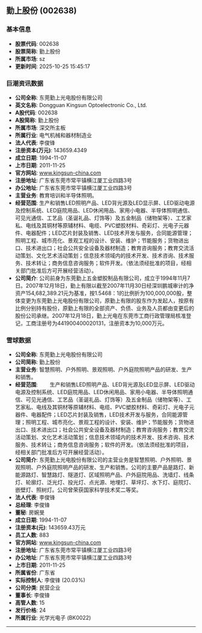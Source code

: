 ## 勤上股份 (002638)

### 基本信息

- **股票代码**: 002638
- **股票简称**: 勤上股份
- **所属市场**: sz
- **更新时间**: 2025-10-25 15:45:17

### 巨潮资讯数据

- **公司全称**: 东莞勤上光电股份有限公司
- **英文名称**: Dongguan Kingsun Optoelectronic Co., Ltd.
- **A股代码**: 002638
- **A股简称**: 勤上股份
- **所属市场**: 深交所主板
- **所属行业**: 电气机械和器材制造业
- **法人代表**: 李俊锋
- **注册资本(万元)**: 143659.4349
- **成立日期**: 1994-11-07
- **上市日期**: 2011-11-25
- **官方网站**: www.kingsun-china.com
- **注册地址**: 广东省东莞市常平镇横江厦工业四路3号
- **办公地址**: 广东省东莞市常平镇横江厦工业四路3号
- **主营业务**: 教育培训和半导体照明。
- **经营范围**: 生产和销售LED照明产品、LED背光源及LED显示屏、LED驱动电源及控制系统、LED庭院用品、LED休闲用品、家用小电器、半导体照明通信、可见光通信、工艺品（圣诞礼品、灯饰等）及五金制品（储物架等）、工艺家私、电线及其铜材等原辅材料、电缆、PVC塑胶材料、奇彩灯、光电子元器件、电器配件；LED芯片封装及销售、LED技术开发与服务，合同能源管理；照明工程、城市亮化、景观工程的设计、安装、维护；节能服务；货物进出口、技术进出口；社会公共安全设备及器材制造；教育咨询服务；教育交流活动策划、文化艺术活动策划；信息技术领域内的技术开发、技术咨询、技术服务、技术转让；商务信息咨询服务；软件开发。（依法须经批准的项目，经相关部门批准后方可开展经营活动）。
- **公司简介**: 公司前身为东莞勤上五金塑胶制品有限公司，成立于1994年11月7日。2007年12月18日，勤上有限以截至2007年11月30日经深圳鹏城审计的净资产154,682,389.21元为基准，按1.5468：1的比例折为100,000,000股，整体变更为东莞勤上光电股份有限公司，原勤上有限的股东作为发起人，按原有比例分别持有股份，原勤上有限的全部资产、负债、业务及人员都由变更后的股份公司承继。2007年12月18日，勤上光电在东莞市工商行政管理局核准登记，工商注册号为441900400020131，注册资本为10,000万元。

### 雪球数据

- **公司全称**: 东莞勤上光电股份有限公司
- **公司简称**: 勤上股份
- **主营业务**: 智慧照明、户外照明、景观照明、户外庭院照明产品的研发、生产和销售。
- **经营范围**: 　　生产和销售LED照明产品、LED背光源及LED显示屏、LED驱动电源及控制系统、LED庭院用品、LED休闲用品、家用小电器、半导体照明通信、可见光通信、工艺品（圣诞礼品、灯饰等）及五金制品（储物架等）、工艺家私、电线及其铜材等原辅材料、电缆、PVC塑胶材料、奇彩灯、光电子元器件、电器配件；LED芯片封装及销售，LED技术开发与服务，合同能源管理；照明工程、城市亮化、景观工程的设计、安装、维护；节能服务；货物进出口、技术进出口；社会公共安全设备及器材制造；教育咨询服务；教育交流活动策划、文化艺术活动策划；信息技术领域内的技术开发、技术咨询、技术服务、技术转让；商务信息咨询服务；软件的开发。（依法须经批准的项目，经相关部门批准后方可开展经营活动）。
- **公司简介**: 东莞勤上光电股份有限公司的主营业务是智慧照明、户外照明、景观照明、户外庭院照明产品的研发、生产和销售。公司的主要产品是路灯、新能源路灯、智慧路灯、隧道灯、区域照明产品、户外庭院用品、洗墙灯、线条灯、轮廓灯、泛光灯、投光灯、点光源、地埋灯、草坪灯、水下灯、庭院灯、嵌壁灯、照树灯。公司曾荣获国家科学技术奖二等奖。
- **法人代表**: 李俊锋
- **总经理**: 李俊锋
- **董秘**: 房婉旻
- **成立日期**: 1994-11-07
- **注册资本(元)**: 143659.43万元
- **员工人数**: 883
- **官方网站**: www.kingsun-china.com
- **注册地址**: 广东省东莞市常平镇横江厦工业四路3号
- **办公地址**: 广东省东莞市常平镇横江厦工业四路3号
- **上市日期**: 2011-11-25
- **所属省份**: 广东省
- **实际控制人**: 李俊锋 (20.03%)
- **公司分类**: 民营企业
- **董事长**: 李俊锋
- **高管人数**: 15
- **发行价格**: 24
- **所属行业**: 光学光电子 (BK0022)

---